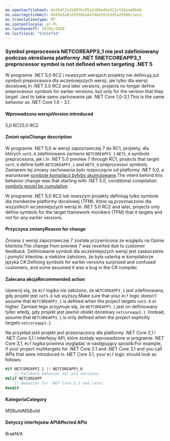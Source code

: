 ```yaml
---
ms.openlocfilehash: de35df21d1887bc95a3106edba312c53daad8b68
ms.sourcegitcommit: 4d45bda8cd9558ea8af4be591e3d5a29360c1ece
ms.translationtype: MT
ms.contentlocale: pl-PL
ms.lasthandoff: 10/02/2020
ms.locfileid: "91654744"
---
```

### <a name="netcoreapp3_1-preprocessor-symbol-is-not-defined-when-targeting-net-5"></a><span data-ttu-id="74774-101">Symbol preprocesora NETCOREAPP3_1 nie jest zdefiniowany podczas określania platformy .NET 5</span><span class="sxs-lookup"><span data-stu-id="74774-101">NETCOREAPP3_1 preprocessor symbol is not defined when targeting .NET 5</span></span>

<span data-ttu-id="74774-102">W programie .NET 5,0 RC2 i nowszych wersjach projekty nie definiują już symboli preprocesora dla wcześniejszych wersji, ale tylko dla wersji docelowej.</span><span class="sxs-lookup"><span data-stu-id="74774-102">In .NET 5.0 RC2 and later versions, projects no longer define preprocessor symbols for earlier versions, but only for the version that they target.</span></span> <span data-ttu-id="74774-103">Jest to takie samo zachowanie jak .NET Core 1,0-3,1.</span><span class="sxs-lookup"><span data-stu-id="74774-103">This is the same behavior as .NET Core 1.0 - 3.1.</span></span>

#### <a name="version-introduced"></a><span data-ttu-id="74774-104">Wprowadzona wersja</span><span class="sxs-lookup"><span data-stu-id="74774-104">Version introduced</span></span>

<span data-ttu-id="74774-105">5,0 RC2</span><span class="sxs-lookup"><span data-stu-id="74774-105">5.0 RC2</span></span>

#### <a name="change-description"></a><span data-ttu-id="74774-106">Zmień opis</span><span class="sxs-lookup"><span data-stu-id="74774-106">Change description</span></span>

<span data-ttu-id="74774-107">W programie .NET 5,0 w wersji zapoznawczej 7 do RC1, projekty, dla których `net5.0` zdefiniowano zarówno `NETCOREAPP3_1` `NET5_0` symbole preprocesora, jak i.</span><span class="sxs-lookup"><span data-stu-id="74774-107">In .NET 5.0 preview 7 through RC1, projects that target `net5.0` define both `NETCOREAPP3_1` and `NET5_0` preprocessor symbols.</span></span> <span data-ttu-id="74774-108">Zamiarem tej zmiany zachowania było rozpoczęcie od platformy .NET 5,0, a warunkowe [symbole kompilacji byłyby skumulowane](https://github.com/dotnet/designs/blob/main/accepted/2020/net5/net5.md#preprocessor-symbols).</span><span class="sxs-lookup"><span data-stu-id="74774-108">The intent behind this behavior change was that starting with .NET 5.0, conditional compilation [symbols would be cumulative](https://github.com/dotnet/designs/blob/main/accepted/2020/net5/net5.md#preprocessor-symbols).</span></span>

<span data-ttu-id="74774-109">W programie .NET 5,0 RC2 lub nowszym projekty definiują tylko symbole dla monikerów platformy docelowej (TFM), które są przeznaczone dla wszystkich wcześniejszych wersji.</span><span class="sxs-lookup"><span data-stu-id="74774-109">In .NET 5.0 RC2 and later, projects only define symbols for the target framework monikers (TFM) that it targets and not for any earlier versions.</span></span>

#### <a name="reason-for-change"></a><span data-ttu-id="74774-110">Przyczyna zmiany</span><span class="sxs-lookup"><span data-stu-id="74774-110">Reason for change</span></span>

<span data-ttu-id="74774-111">Zmiana z wersji zapoznawczej 7 została przywrócona ze względu na Opinie klientów.</span><span class="sxs-lookup"><span data-stu-id="74774-111">The change from preview 7 was reverted due to customer feedback.</span></span> <span data-ttu-id="74774-112">Definiowanie symboli dla wcześniejszych wersji jest zaskoczenie i pomylić klientów, a niektóre założono, że była usterką w kompilatorze języka C#.</span><span class="sxs-lookup"><span data-stu-id="74774-112">Defining symbols for earlier versions surprised and confused customers, and some assumed it was a bug in the C# compiler.</span></span>

#### <a name="recommended-action"></a><span data-ttu-id="74774-113">Zalecana akcja</span><span class="sxs-lookup"><span data-stu-id="74774-113">Recommended action</span></span>

<span data-ttu-id="74774-114">Upewnij się, że `#if` logika nie założono, że `NETCOREAPP3_1` jest zdefiniowana, gdy projekt jest `net5.0` lub wyższy.</span><span class="sxs-lookup"><span data-stu-id="74774-114">Make sure that your `#if` logic doesn't assume that `NETCOREAPP3_1` is defined when the project targets `net5.0` or higher.</span></span> <span data-ttu-id="74774-115">Zamiast tego przyjmuje się, że `NETCOREAPP3_1` jest on definiowany tylko wtedy, gdy projekt jest jawnie obiekt docelowy `netcoreapp3.1` .</span><span class="sxs-lookup"><span data-stu-id="74774-115">Instead, assume that `NETCOREAPP3_1` is only defined when the project explicitly targets `netcoreapp3.1`.</span></span>

<span data-ttu-id="74774-116">Na przykład jeśli projekt jest przeznaczony dla platformy .NET Core 2,1 i .NET Core 3,1 i interfejsy API, które zostały wprowadzone w programie .NET Core 3,1, `#if` logika powinna wyglądać w następujący sposób:</span><span class="sxs-lookup"><span data-stu-id="74774-116">For example, if your project multitargets for .NET Core 2.1 and .NET Core 3.1 and you call APIs that were introduced in .NET Core 3.1, your `#if` logic should look as follows:</span></span>

```csharp
#if NETCOREAPP2_1 || NETCOREAPP3_0
    // Fallback behavior for old versions.
#elif NETCOREAPP
    // Behavior for .NET Core 3.1 and later.
#endif
```

#### <a name="category"></a><span data-ttu-id="74774-117">Kategoria</span><span class="sxs-lookup"><span data-stu-id="74774-117">Category</span></span>

<span data-ttu-id="74774-118">MSBuild</span><span class="sxs-lookup"><span data-stu-id="74774-118">MSBuild</span></span>

#### <a name="affected-apis"></a><span data-ttu-id="74774-119">Dotyczy interfejsów API</span><span class="sxs-lookup"><span data-stu-id="74774-119">Affected APIs</span></span>

<span data-ttu-id="74774-120">Brak</span><span class="sxs-lookup"><span data-stu-id="74774-120">N/A</span></span>

<!--

#### Affected APIs

Not detectable via API analysis.

-->
